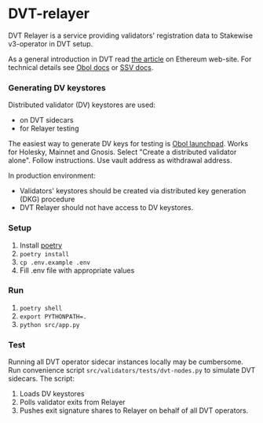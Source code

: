 # DVT-relayer

DVT Relayer is a service providing validators' registration data to Stakewise v3-operator 
in DVT setup.

As a general introduction in DVT read [the article](https://ethereum.org/en/staking/dvt/) on Ethereum web-site.
For technical details see [Obol docs](https://docs.obol.org/) or [SSV docs](https://docs.ssv.network/).

### Generating DV keystores

Distributed validator (DV) keystores are used:
* on DVT sidecars
* for Relayer testing

The easiest way to generate DV keys for testing is [Obol launchpad](https://holesky.launchpad.obol.org/).
Works for Holesky, Mainnet and Gnosis. 
Select "Create a distributed validator alone". Follow instructions. Use vault address as withdrawal address.

In production environment:
* Validators' keystores should be created via distributed key generation (DKG) procedure
* DVT Relayer should not have access to DV keystores.

### Setup

1. Install [poetry](https://python-poetry.org/)
2. `poetry install`
3. `cp .env.example .env`
4. Fill .env file with appropriate values

### Run

1. `poetry shell`
2. `export PYTHONPATH=.`
3. `python src/app.py`

### Test

Running all DVT operator sidecar instances locally may be cumbersome. 
Run convenience script `src/validators/tests/dvt-nodes.py` to simulate DVT sidecars.
The script:
1. Loads DV keystores
2. Polls validator exits from Relayer
3. Pushes exit signature shares to Relayer on behalf of all DVT operators.
